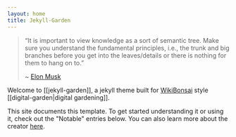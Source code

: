 ```yaml
---
layout: home
title: Jekyll-Garden
---
```


> “It is important to view knowledge as a sort of semantic tree. Make sure you understand the fundamental principles, i.e., the trunk and big branches before you get into the leaves/details or there is nothing for them to hang on to.”
> 
> ~ [Elon Musk](https://www.reddit.com/r/IAmA/comments/2rgsan/comment/cnfre0a/?utm_source=share&utm_medium=web2x&context=3)

Welcome to [[jekyll-garden]], a jekyll theme built for [WikiBonsai](https://github.com/wikibonsai/wikibonsai) style [[digital-garden|digital gardening]].

This site documents this template. To get started understanding it or using it, check out the "Notable" entries below. You can also learn more about the creator [here](https://manunam.me).
